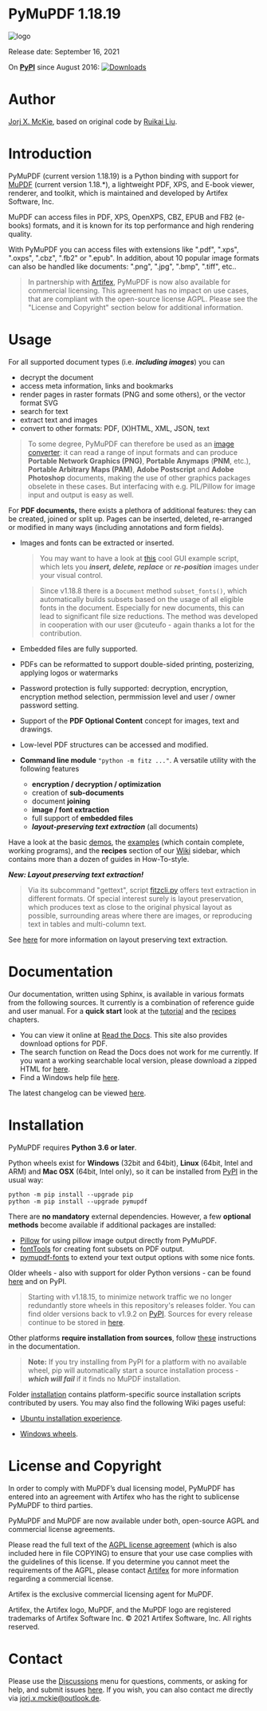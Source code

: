 # PyMuPDF 1.18.19

![logo](https://github.com/pymupdf/PyMuPDF/blob/master/demo/pymupdf.jpg)

Release date: September 16, 2021

On **[PyPI](https://pypi.org/project/PyMuPDF)** since August 2016: [![Downloads](https://static.pepy.tech/personalized-badge/pymupdf?period=total&units=international_system&left_color=black&right_color=orange&left_text=Downloads)](https://pepy.tech/project/pymupdf)

# Author
[Jorj X. McKie](mailto:jorj.x.mckie@outlook.de), based on original code by [Ruikai Liu](mailto:lrk700@gmail.com).

# Introduction

PyMuPDF (current version 1.18.19) is a Python binding with support for [MuPDF](https://mupdf.com/) (current version 1.18.*), a lightweight PDF, XPS, and E-book viewer, renderer, and toolkit, which is maintained and developed by Artifex Software, Inc.

MuPDF can access files in PDF, XPS, OpenXPS, CBZ, EPUB and FB2 (e-books) formats, and it is known for its top performance and high rendering quality.

With PyMuPDF you can access files with extensions like ".pdf", ".xps", ".oxps", ".cbz", ".fb2" or ".epub". In addition, about 10 popular image formats can also be handled like documents: ".png", ".jpg", ".bmp", ".tiff", etc..

> In partnership with [Artifex](https://artifex.com/), PyMuPDF is now also available for commercial licensing. This agreement has no impact on use cases, that are compliant with the open-source license AGPL. Please see the "License and Copyright" section below for additional information.

# Usage
For all supported document types (i.e. **_including images_**) you can
* decrypt the document
* access meta information, links and bookmarks
* render pages in raster formats (PNG and some others), or the vector format SVG
* search for text
* extract text and images
* convert to other formats: PDF, (X)HTML, XML, JSON, text

> To some degree, PyMuPDF can therefore be used as an [image converter](https://github.com/pymupdf/PyMuPDF/wiki/How-to-Convert-Images): it can read a range of input formats and can produce **Portable Network Graphics (PNG)**, **Portable Anymaps** (**PNM**, etc.), **Portable Arbitrary Maps (PAM)**, **Adobe Postscript** and **Adobe Photoshop** documents, making the use of other graphics packages obselete in these cases. But interfacing with e.g. PIL/Pillow for image input and output is easy as well.

For **PDF documents,** there exists a plethora of additional features: they can be created, joined or split up. Pages can be inserted, deleted, re-arranged or modified in many ways (including annotations and form fields).

* Images and fonts can be extracted or inserted.
    > You may want to have a look at [this](https://github.com/pymupdf/PyMuPDF-Utilities/blob/master/examples/image-maintenance.py) cool GUI example script, which lets you **_insert, delete, replace_** or **_re-position_** images under your visual control.

    > Since v1.18.8 there is a `Document` method `subset_fonts()`, which automatically builds subsets based on the usage of all eligible fonts in the document. Especially for new documents, this can lead to significant file size reductions. The method was developed in cooperation with our user @cuteufo - again thanks a lot for the contribution.
* Embedded files are fully supported.
* PDFs can be reformatted to support double-sided printing, posterizing, applying logos or watermarks
* Password protection is fully supported: decryption, encryption, encryption method selection, permmission level and user / owner password setting.
* Support of the **PDF Optional Content** concept for images, text and drawings.
* Low-level PDF structures can be accessed and modified.
* **Command line module** ``"python -m fitz ..."``. A versatile utility with the following features

    - **encryption / decryption / optimization**
    - creation of **sub-documents**
    - document **joining**
    - **image / font extraction**
    - full support of **embedded files**
    - **_layout-preserving text extraction_** (all documents)


Have a look at the basic [demos](https://github.com/pymupdf/PyMuPDF-Utilities/tree/master/demo), the [examples](https://github.com/pymupdf/PyMuPDF-Utilities/tree/master/examples) (which contain complete, working programs), and the **recipes** section of our [Wiki](https://github.com/pymupdf/PyMuPDF/wiki) sidebar, which contains more than a dozen of guides in How-To-style.

**_New: Layout preserving text extraction!_**

> Via its subcommand "gettext", script [fitzcli.py](https://github.com/pymupdf/PyMuPDF-Utilities/blob/master/text-extraction/fitzcli.py) offers text extraction in different formats. Of special interest surely is layout preservation, which produces text as close to the original physical layout as possible, surrounding areas where there are images, or reproducing text in tables and multi-column text.

See [here](https://github.com/pymupdf/PyMuPDF-Utilities/tree/master/text-extraction#layout-preserving-text-extraction) for more information on layout preserving text extraction.

# Documentation

Our documentation, written using Sphinx, is available in various formats from the following sources. It currently is a combination of reference guide and user manual. For a **quick start** look at the [tutorial](https://pymupdf.readthedocs.io/en/latest/tutorial.html) and the [recipes](https://pymupdf.readthedocs.io/en/latest/faq.html#faq) chapters.

* You can view it online at [Read the Docs](https://readthedocs.org/projects/pymupdf/). This site also provides download options for PDF.
* The search function on Read the Docs does not work for me currently. If you want a working searchable local version, please download a zipped HTML for [here](https://github.com/pymupdf/PyMuPDF-optional-material/tree/master/doc/pymupdf.zip).
* Find a Windows help file [here](https://github.com/pymupdf/PyMuPDF-optional-material/tree/master/doc/PyMuPDF.chm).

The latest changelog can be viewed [here](https://pymupdf.readthedocs.io/en/latest/changes.html).


# Installation

PyMuPDF requires **Python 3.6 or later**.

Python wheels exist for **Windows** (32bit and 64bit), **Linux** (64bit, Intel and ARM) and **Mac OSX** (64bit, Intel only), so it can be installed from [PyPI](https://pypi.org/search/?q=pymupdf) in the usual way:

```
python -m pip install --upgrade pip
python -m pip install --upgrade pymupdf
```

There are **no mandatory** external dependencies. However, a few **optional methods** become available if additional packages are installed:

* [Pillow](https://pypi.org/project/Pillow/) for using pillow image output directly from PyMuPDF.
* [fontTools](https://pypi.org/project/fonttools/) for creating font subsets on PDF output.
* [pymupdf-fonts](https://pypi.org/project/pymupdf-fonts/) to extend your text output options with some nice fonts.


Older wheels - also with support for older Python versions - can be found [here](https://github.com/pymupdf/PyMuPDF-Optional-Material/tree/master/wheels-upto-Py3.5>) and on PyPI.

> Starting with v1.18.15, to minimize network traffic we no longer redundantly store wheels in this repository's releases folder. You can find older versions back to v1.9.2 on [PyPI](https://pypi.org/project/PyMuPDF/#history). Sources for every release continue to be stored in [here](https://github.com/pymupdf/PyMuPDF/releases).

Other platforms **require installation from sources**, follow [these](https://pymupdf.readthedocs.io/en/latest/installation.html) instructions in the documentation.

> **Note:** If you try installing from PyPI for a platform with no available wheel, pip will automatically start a source installation process - **_which will fail_** if it finds no MuPDF installation.

Folder [installation](https://github.com/pymupdf/PyMuPDF/tree/master/installation) contains platform-specific source installation scripts contributed by users. You may also find the following Wiki pages useful:

* [Ubuntu installation experience](https://github.com/pymupdf/PyMuPDF/wiki/Ubuntu-Installation-Experience).

* [Windows wheels](https://github.com/pymupdf/PyMuPDF/wiki/Windows-Binaries-Generation).


# License and Copyright
In order to comply with MuPDF’s dual licensing model, PyMuPDF has entered into an agreement with Artifex who has the right to sublicense PyMuPDF to third parties.

PyMuPDF and MuPDF are now available under both, open-source AGPL and commercial license agreements.

Please read the full text of the [AGPL license agreement](https://www.gnu.org/licenses/agpl-3.0.html) (which is also included here in file COPYING) to ensure that your use case complies with the guidelines of this license. If you determine you cannot meet the requirements of the AGPL, please contact [Artifex](https://artifex.com/contact/) for more information regarding a commercial license.

Artifex is the exclusive commercial licensing agent for MuPDF.

Artifex, the Artifex logo, MuPDF, and the MuPDF logo are registered trademarks of Artifex Software Inc. © 2021 Artifex Software, Inc. All rights reserved.

# Contact
Please use the [Discussions](https://github.com/pymupdf/PyMuPDF/discussions) menu for questions, comments, or asking for help, and submit issues [here](https://github.com/pymupdf/PyMuPDF/issues). If you wish, you can also contact me directly via jorj.x.mckie@outlook.de.
